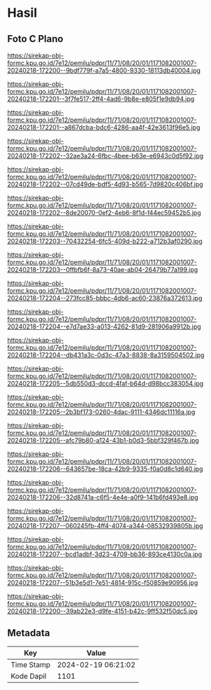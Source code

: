 # Hasil

## Foto C Plano

https://sirekap-obj-formc.kpu.go.id/7e12/pemilu/pdpr/11/71/08/20/01/1171082001007-20240218-172200--9bdf779f-a7a5-4800-9330-18113db40004.jpg

https://sirekap-obj-formc.kpu.go.id/7e12/pemilu/pdpr/11/71/08/20/01/1171082001007-20240218-172201--3f7fe517-2ff4-4ad6-9b8e-e805f1e9db94.jpg

https://sirekap-obj-formc.kpu.go.id/7e12/pemilu/pdpr/11/71/08/20/01/1171082001007-20240218-172201--a867dcba-bdc6-4286-aa4f-42e3613f96e5.jpg

https://sirekap-obj-formc.kpu.go.id/7e12/pemilu/pdpr/11/71/08/20/01/1171082001007-20240218-172202--32ae3a24-6fbc-4bee-b63e-e6943c0d5f92.jpg

https://sirekap-obj-formc.kpu.go.id/7e12/pemilu/pdpr/11/71/08/20/01/1171082001007-20240218-172202--07cd49de-bdf5-4d93-b565-7d9820c406bf.jpg

https://sirekap-obj-formc.kpu.go.id/7e12/pemilu/pdpr/11/71/08/20/01/1171082001007-20240218-172202--8de20070-0ef2-4eb6-8f1d-f44ec59452b5.jpg

https://sirekap-obj-formc.kpu.go.id/7e12/pemilu/pdpr/11/71/08/20/01/1171082001007-20240218-172203--70432254-6fc5-409d-b222-a712b3af0290.jpg

https://sirekap-obj-formc.kpu.go.id/7e12/pemilu/pdpr/11/71/08/20/01/1171082001007-20240218-172203--0ffbfb6f-8a73-40ae-ab04-26479b77a199.jpg

https://sirekap-obj-formc.kpu.go.id/7e12/pemilu/pdpr/11/71/08/20/01/1171082001007-20240218-172204--273fcc85-bbbc-4db6-ac60-23876a372613.jpg

https://sirekap-obj-formc.kpu.go.id/7e12/pemilu/pdpr/11/71/08/20/01/1171082001007-20240218-172204--e7d7ae33-a013-4262-81d9-281906a9912b.jpg

https://sirekap-obj-formc.kpu.go.id/7e12/pemilu/pdpr/11/71/08/20/01/1171082001007-20240218-172204--db431a3c-0d3c-47a3-8838-8a3159504502.jpg

https://sirekap-obj-formc.kpu.go.id/7e12/pemilu/pdpr/11/71/08/20/01/1171082001007-20240218-172205--5db550d3-dccd-4faf-b64d-d98bcc383054.jpg

https://sirekap-obj-formc.kpu.go.id/7e12/pemilu/pdpr/11/71/08/20/01/1171082001007-20240218-172205--2b3bf173-0260-4dac-9111-4346dc11116a.jpg

https://sirekap-obj-formc.kpu.go.id/7e12/pemilu/pdpr/11/71/08/20/01/1171082001007-20240218-172205--afc79b80-a124-43b1-b0d3-5bbf329f467b.jpg

https://sirekap-obj-formc.kpu.go.id/7e12/pemilu/pdpr/11/71/08/20/01/1171082001007-20240218-172206--643657be-18ca-42b9-9335-f0a0d8c1d640.jpg

https://sirekap-obj-formc.kpu.go.id/7e12/pemilu/pdpr/11/71/08/20/01/1171082001007-20240218-172206--32d8741a-c6f5-4e4e-a0f9-141b6fd493e8.jpg

https://sirekap-obj-formc.kpu.go.id/7e12/pemilu/pdpr/11/71/08/20/01/1171082001007-20240218-172207--060245fb-4ff4-4074-a344-08532939805b.jpg

https://sirekap-obj-formc.kpu.go.id/7e12/pemilu/pdpr/11/71/08/20/01/1171082001007-20240218-172207--bcd1adbf-3d23-4709-bb36-893ce4130c0a.jpg

https://sirekap-obj-formc.kpu.go.id/7e12/pemilu/pdpr/11/71/08/20/01/1171082001007-20240218-172207--51b3e5d1-7e51-4814-915c-f50859e90956.jpg

https://sirekap-obj-formc.kpu.go.id/7e12/pemilu/pdpr/11/71/08/20/01/1171082001007-20240218-172200--39ab22e3-d9fe-4151-b42c-9ff532f50dc5.jpg


## Metadata

| Key        | Value               |
| ---------- | ------------------- |
| Time Stamp | 2024-02-19 06:21:02 |
| Kode Dapil | 1101                |



